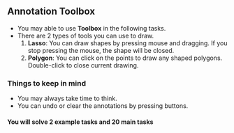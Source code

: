 ## Annotation Toolbox

- You may able to use **Toolbox** in the following tasks.
- There are 2 types of tools you can use to draw.
    1. **Lasso**: You can draw shapes by pressing mouse and dragging. If you stop pressing the mouse, the shape will be closed.
    2. **Polygon**: You can click on the points to draw any shaped polygons. Double-click to close current drawing.

### Things to keep in mind
- You may always take time to think.
- You can undo or clear the annotations by pressing buttons.

#### You will solve 2 example tasks and 20 main tasks